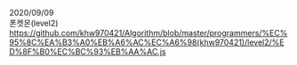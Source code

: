 2020/09/09  
폰켓몬(level2)
https://github.com/khw970421/Algorithm/blob/master/programmers/%EC%95%8C%EA%B3%A0%EB%A6%AC%EC%A6%98(khw970421)/level2/%ED%8F%B0%EC%BC%93%EB%AA%AC.js
